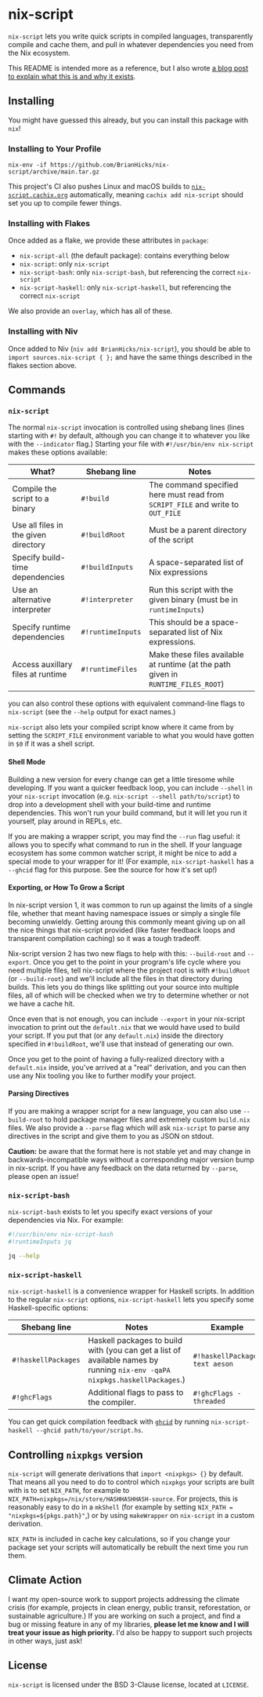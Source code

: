 # nix-script

`nix-script` lets you write quick scripts in compiled languages, transparently compile and cache them, and pull in whatever dependencies you need from the Nix ecosystem.

This README is intended more as a reference, but I also wrote [a blog post to explain what this is and why it exists](https://bytes.zone/posts/nix-script/).

## Installing

You might have guessed this already, but you can install this package with `nix`!

### Installing to Your Profile

```
nix-env -if https://github.com/BrianHicks/nix-script/archive/main.tar.gz
```

This project's CI also pushes Linux and macOS builds to [`nix-script.cachix.org`](https://app.cachix.org/cache/nix-script) automatically, meaning `cachix add nix-script` should set you up to compile fewer things.

### Installing with Flakes

Once added as a flake, we provide these attributes in `package`:

- `nix-script-all` (the default package): contains everything below
- `nix-script`: only `nix-script`
- `nix-script-bash`: only `nix-script-bash`, but referencing the correct `nix-script`
- `nix-script-haskell`: only `nix-script-haskell`, but referencing the correct `nix-script`

We also provide an `overlay`, which has all of these.

### Installing with Niv

Once added to Niv (`niv add BrianHicks/nix-script`), you should be able to `import sources.nix-script { };` and have the same things described in the flakes section above.

## Commands

### `nix-script`

The normal `nix-script` invocation is controlled using shebang lines (lines starting with `#!` by default, although you can change it to whatever you like with the `--indicator` flag.)
Starting your file with `#!/usr/bin/env nix-script` makes these options available:

| What?                                | Shebang line      | Notes                                                                             |
|--------------------------------------|-------------------|-----------------------------------------------------------------------------------|
| Compile the script to a binary       | `#!build`         | The command specified here must read from `SCRIPT_FILE` and write to `OUT_FILE`   |
| Use all files in the given directory | `#!buildRoot`     | Must be a parent directory of the script                                          |
| Specify build-time dependencies      | `#!buildInputs`   | A space-separated list of Nix expressions                                         |
| Use an alternative interpreter       | `#!interpreter`   | Run this script with the given binary (must be in `runtimeInputs`)                |
| Specify runtime dependencies         | `#!runtimeInputs` | This should be a space-separated list of Nix expressions.                         |
| Access auxillary files at runtime    | `#!runtimeFiles`  | Make these files available at runtime (at the path given in `RUNTIME_FILES_ROOT`) |

you can also control these options with equivalent command-line flags to `nix-script` (see the `--help` output for exact names.)

`nix-script` also lets your compiled script know where it came from by setting the `SCRIPT_FILE` environment variable to what you would have gotten in `$0` if it was a shell script.

#### Shell Mode

Building a new version for every change can get a little tiresome while developing.
If you want a quicker feedback loop, you can include `--shell` in your `nix-script` invocation (e.g. `nix-script --shell path/to/script`) to drop into a development shell with your build-time and runtime dependencies.
This won't run your build command, but it will let you run it yourself, play around in REPLs, etc.

If you are making a wrapper script, you may find the `--run` flag useful: it allows you to specify what command to run in the shell.
If your language ecosystem has some common watcher script, it might be nice to add a special mode to your wrapper for it!
(For example, `nix-script-haskell` has a `--ghcid` flag for this purpose.
See the source for how it's set up!)

#### Exporting, or How To Grow a Script

In nix-script version 1, it was common to run up against the limits of a single file, whether that meant having namespace issues or simply a single file becoming unwieldy.
Getting aroung this commonly meant giving up on all the nice things that nix-script provided (like faster feedback loops and transparent compilation caching) so it was a tough tradeoff.

Nix-script version 2 has two new flags to help with this: `--build-root` and `--export`.
Once you get to the point in your program's life cycle where you need multiple files, tell nix-script where the project root is with `#!buildRoot` (or `--build-root`) and we'll include all the files in that directory during builds.
This lets you do things like splitting out your source into multiple files, all of which will be checked when we try to determine whether or not we have a cache hit.

Once even that is not enough, you can include `--export` in your nix-script invocation to print out the `default.nix` that we would have used to build your script.
If you put that (or any `default.nix`) inside the directory specified in `#!buildRoot`, we'll use that instead of generating our own.

Once you get to the point of having a fully-realized directory with a `default.nix` inside, you've arrived at a "real" derivation, and you can then use any Nix tooling you like to further modify your project.

#### Parsing Directives

If you are making a wrapper script for a new language, you can also use `--build-root` to hold package manager files and extremely custom `build.nix` files.
We also provide a `--parse` flag which will ask `nix-script` to parse any directives in the script and give them to you as JSON on stdout.

**Caution:** be aware that the format here is not stable yet and may change in backwards-incompatible ways without a corresponding major version bump in nix-script.
If you have any feedback on the data returned by `--parse`, please open an issue!

### `nix-script-bash`

`nix-script-bash` exists to let you specify exact versions of your dependencies via Nix.
For example:

```bash
#!/usr/bin/env nix-script-bash
#!runtimeInputs jq

jq --help
```

### `nix-script-haskell`

`nix-script-haskell` is a convenience wrapper for Haskell scripts.
In addition to the regular `nix-script` options, `nix-script-haskell` lets you specify some Haskell-specific options:

| Shebang line        | Notes                                                                                                                      | Example                        |
|---------------------|----------------------------------------------------------------------------------------------------------------------------|--------------------------------|
| `#!haskellPackages` | Haskell packages to build with (you can get a list of available names by running `nix-env -qaPA nixpkgs.haskellPackages`.) | `#!haskellPackages text aeson` |
| `#!ghcFlags`        | Additional flags to pass to the compiler.                                                                                  | `#!ghcFlags -threaded`         |

You can get quick compilation feedback with [`ghcid`](https://github.com/ndmitchell/ghcid) by running `nix-script-haskell --ghcid path/to/your/script.hs`.

## Controlling `nixpkgs` version

`nix-script` will generate derivations that `import <nixpkgs> {}` by default.
That means all you need to do to control which `nixpkgs` your scripts are built with is to set `NIX_PATH`, for example to `NIX_PATH=nixpkgs=/nix/store/HASHHASHHASH-source`.
For projects, this is reasonably easy to do in a `mkShell` (for example by setting `NIX_PATH = "nixpkgs=${pkgs.path}"`,) or by using `makeWrapper` on `nix-script` in a custom derivation.

`NIX_PATH` is included in cache key calculations, so if you change your package set your scripts will automatically be rebuilt the next time you run them.

## Climate Action

I want my open-source work to support projects addressing the climate crisis (for example, projects in clean energy, public transit, reforestation, or sustainable agriculture.)
If you are working on such a project, and find a bug or missing feature in any of my libraries, **please let me know and I will treat your issue as high priority.**
I'd also be happy to support such projects in other ways, just ask!

## License

`nix-script` is licensed under the BSD 3-Clause license, located at `LICENSE`.
